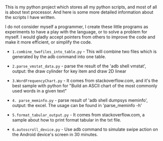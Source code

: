 This is my python project which stores all my python scripts, and most of all is about text processor. And here is some more detailed information about the scripts I have written.

I do not consider myself a programmer, I create these little programs as experiments to have a play with the language, or to solve a problem for myself.  I would gladly accept pointers from others to improve the code and make it more efficient, or simplify the code.

- `1.combine_twofiles_into_table.py` - This will combine two files which is generated by the adb command into one table.

- `2.parse_vmstat_data.py` - parse the result of the 'adb shell vmstat', output: the draw cylinder for key item and draw 2D linear

- `3.WordFrequencyChart.py` - It comes from stackoverflow.com, and it's the best sample with python for "Build an ASCII chart of the most commonly used words in a given text"

- `4. parse_meminfo.py` - parse result of 'adb shell dumpsys meminfo', output: the excel. The usage can be found in 'parse_meminfo -h'

- `5.format_tabular_output.py` - It comes from stackoverflow.com, a sample about how to print format tabular in the txt file.

- `6.autoscroll_device.py` - Use adb command to simulate swipe action on the Android device's screen in 30 minutes.